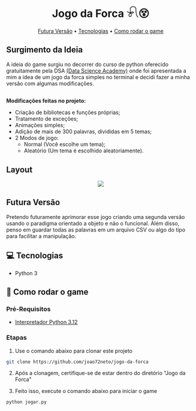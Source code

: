 <h1 align="center" style="font-weight: bold;">Jogo da Forca 𓍯😵</h1>

<p align="center">
 <a href="#v2">Futura Versão</a> • 
 <a href="#tech">Tecnologias</a> • 
 <a href="#started">Como rodar o game</a> 
</p>

<h2>Surgimento da Ideia</h2>

<p align="left">
    A ideia do game surgiu no decorrer do curso de python oferecido gratuitamente pela DSA <a href="https://www.datascienceacademy.com.br" target="_blank">(Data Science Academy)</a> onde
    foi apresentada a mim a idea de um jogo da forca simples no terminal e decidi fazer a minha versão com algumas modificações.
    
</p>

##

<p align="left">
  <b>Modificações feitas no projeto:</b>
</p>

 - Criação de bibliotecas e funções próprias; 
 - Tratamento de exceções;
 - Animações simples;
 - Adição de mais de 300 palavras, divididas em 5 temas;
 - 2 Modos de jogo:
   - Normal (Você escolhe um tema);
   - Aleatório (Um tema é escolhido aleatoriamente).

<h2>Layout</h2>

<div align="center">
    <img src="https://github.com/user-attachments/assets/8b1128e9-4fc6-41fa-9504-3374a75b7432">
</div>


<h2 id="v2"> Futura Versão</h2>

Pretendo futuramente aprimorar esse jogo criando uma segunda versão usando o paradigma orientado a objeto e não o funcional. Além disso, penso em
guardar todas as palavras em um arquivo CSV ou algo do tipo para facilitar a manipulação.


<h2 id="tech">💻 Tecnologias</h2>

- Python 3

<h2 id="started">🚀 Como rodar o game</h2>

<h3>Pré-Requisitos</h3>

- [Interpretador Python 3.12](https://www.python.org/)

<h3>Etapas</h3>

1. Use o comando abaixo para clonar este projeto

```bash
git clone https://github.com/joao72neto/jogo-da-forca
```

2. Após a clonagem, certifique-se de estar dentro do diretório "Jogo da Forca"

3. Feito isso, execute o comando abaixo para iniciar o game

```bash
python jogar.py
```

